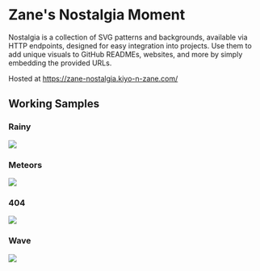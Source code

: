 # Zane's Nostalgia Moment

Nostalgia is a collection of SVG patterns and backgrounds, available via HTTP endpoints, designed for easy integration into projects. Use them to add unique visuals to GitHub READMEs, websites, and more by simply embedding the provided URLs.

Hosted at https://zane-nostalgia.kiyo-n-zane.com/

## Working Samples

### Rainy
<img align="center" src="https://zane-nostalgia.kiyo-n-zane.com/scenes/rainy/api?height=200&width=1200&color=%23888888&backgroundColor=%23000000&density=20" />

### Meteors
<img align="center" src="https://zane-nostalgia.kiyo-n-zane.com/scenes/meteors/api?height=200&width=1200&color=%23ffff00&backgroundColor=%23000000&rotation=30&density=15" />

### 404
<img align="center" src="https://zane-nostalgia.kiyo-n-zane.com/scenes/404/api?height=200&width=1200&color=%23940000&backgroundColor=%23000000&density=6" />

### Wave
<img align="center" src="https://zane-nostalgia.kiyo-n-zane.com/scenes/waves/api?height=200&width=1200&color=%23444444&backgroundColor=%23000000&waveAmount=5&waveComplexity=3&waveHeight=80" />